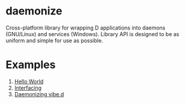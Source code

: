 daemonize
=========

Cross-platform library for wrapping D applications into daemons (GNU/Linux) and services (Windows). Library API is designed to be
as uniform and simple for use as possible.

Examples
========
1. [Hello World](https://github.com/NCrashed/daemonize/tree/master/examples/01.HelloWorld)
2. [Interfacing](https://github.com/NCrashed/daemonize/tree/master/examples/02.Interfacing)
3. [Daemonizing vibe.d](https://github.com/NCrashed/daemonize/tree/master/examples/03.Vibed)